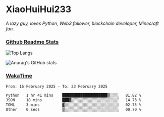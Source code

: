 # XiaoHuiHui233

*A lazy guy, loves Python, Web3 follower, blockchain developer, Minecraft fan.*

### [Github Readme Stats](https://github.com/anuraghazra/github-readme-stats)

![Top Langs](https://github-readme-stats.vercel.app/api/top-langs/?username=XiaoHuiHui233&layout=compact&theme=github_dark)

![Anurag's GitHub stats](https://github-readme-stats.vercel.app/api?username=XiaoHuiHui233&show_icons=true&theme=github_dark)

### [WakaTime](https://wakatime.com)

<!--START_SECTION:waka-->

```txt
From: 16 February 2025 - To: 23 February 2025

Python   1 hr 41 mins    ████████████████████▒░░░░   81.82 %
JSON     18 mins         ███▓░░░░░░░░░░░░░░░░░░░░░   14.73 %
TOML     3 mins          ▓░░░░░░░░░░░░░░░░░░░░░░░░   02.75 %
Other    0 secs          ▒░░░░░░░░░░░░░░░░░░░░░░░░   00.70 %
```

<!--END_SECTION:waka-->
